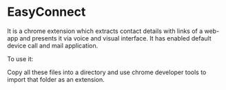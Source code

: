 # EasyConnect
It is a chrome extension which extracts contact details with links of a web-app and presents it via voice and visual interface.
It has enabled default device call and mail application.

To use it:

Copy all these files into a directory and use chrome developer tools to import that folder as an extension. 
